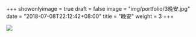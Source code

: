 +++
showonlyimage = true
draft = false
image = "img/portfolio/3晚安.jpg"
date = "2018-07-08T22:12:42+08:00"
title = "晚安"
weight = 3
+++

![](https://sociaxie.github.io/img/portfolio/3晚安.jpg)  